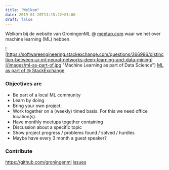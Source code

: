 ```yaml
---
title: "Welkom"
date: 2019-01-20T13:15:22+01:00
draft: false
---
```


Welkom bij de website van GroningenML @ [meetup.com](https://www.meetup.com/nl-NL/GroningenML/) waar we het over machine learning (ML) hebben.

![https://softwareengineering.stackexchange.com/questions/366996/distinction-between-ai-ml-neural-networks-deep-learning-and-data-mining](/images/ml-as-part-of.jpg "Machine Learning as part of Data Science")
[ML as part of @ StackExchange](https://softwareengineering.stackexchange.com/questions/366996/distinction-between-ai-ml-neural-networks-deep-learning-and-data-mining "Link on StackExchange")

### Objectives are

- Be part of a local ML community
- Learn by doing
- Bring your own project.
- Work together on a (weekly) timed basis. For this we need office location(s).
- Have monthly meetups together containing
- Discussion about a specific topic
- Show project progress / problems found / solved / hurdles
- Maybe have every 3 month a guest speaker?

### Contribute

https://github.com/groningenml [issues](https://github.com/groningenml/groningenml.nl/issues)
